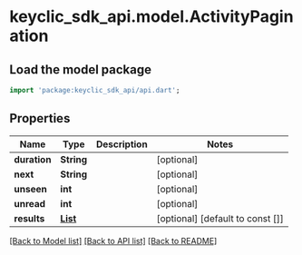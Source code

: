 # keyclic_sdk_api.model.ActivityPagination

## Load the model package
```dart
import 'package:keyclic_sdk_api/api.dart';
```

## Properties
Name | Type | Description | Notes
------------ | ------------- | ------------- | -------------
**duration** | **String** |  | [optional] 
**next** | **String** |  | [optional] 
**unseen** | **int** |  | [optional] 
**unread** | **int** |  | [optional] 
**results** | [**List<Activity>**](Activity.md) |  | [optional] [default to const []]

[[Back to Model list]](../README.md#documentation-for-models) [[Back to API list]](../README.md#documentation-for-api-endpoints) [[Back to README]](../README.md)


